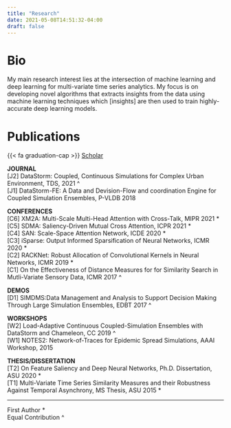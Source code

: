 ```yaml
---
title: "Research"
date: 2021-05-08T14:51:32-04:00
draft: false
---
```


# Bio
My main research interest lies at the intersection of machine learning and deep
learning for multi-variate time series analytics. My focus is on developing
novel algorithms that extracts insights from the data using machine learning
techniques which [insights] are then used to train highly-accurate deep learning
models.

# Publications
{{< fa graduation-cap >}} [Scholar](https://scholar.google.com/citations?user=SCfJmDcAAAAJ&hl=en&oi=ao)

**JOURNAL**
\
[J2] DataStorm: Coupled, Continuous Simulations for Complex Urban Environment, TDS, 2021 ^
\
[J1] DataStorm-FE: A Data and Devision-Flow and coordination Engine for Coupled Simulation Ensembles, P-VLDB 2018

**CONFERENCES**
\
[C6] XM2A: Multi-Scale Multi-Head Attention with Cross-Talk, MIPR 2021 *
\
[C5] SDMA: Saliency-Driven Mutual Cross Attention, ICPR 2021 *
\
[C4] SAN: Scale-Space Attention Network, ICDE 2020 *
\
[C3] iSparse: Output Informed Sparsification of Neural Networks, ICMR 2020 *
\
[C2] RACKNet: Robust Allocation of Convolutional Kernels in Neural Networks, ICMR 2019 *
\
[C1] On the Effectiveness of Distance Measures for for Similarity Search in Mutli-Variate
Sensory Data, ICMR 2017 ^

**DEMOS**
\
[D1] SIMDMS:Data Management and Analysis to Support Decision Making Through Large
Simulation Ensembles, EDBT 2017 ^

**WORKSHOPS**
\
[W2] Load-Adaptive Continuous Coupled-Simulation Ensembles with DataStorm and Chameleon, CC 2019 ^
\
[W1] NOTES2: Network-of-Traces for Epidemic Spread Simulations, AAAI Workshop, 2015

**THESIS/DISSERTATION**
\
[T2] On Feature Saliency and Deep Neural Networks, Ph.D. Dissertation, ASU 2020 *
\
[T1] Multi-Variate Time Series Similarity Measures and their Robustness Against Temporal Asynchrony, MS Thesis, ASU 2015 *
***
First Author * \
Equal Contribution ^

